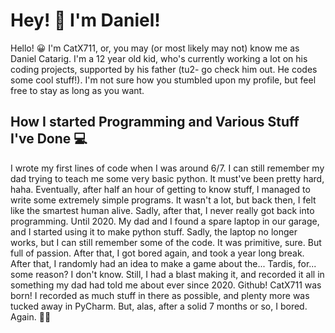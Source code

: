 # Hey! 👋 I'm Daniel!

Hello! 😀 I'm CatX711, or, you may (or most likely may not) know me as Daniel Catarig.
I'm a 12 year old kid, who's currently working a lot on his coding projects, supported by 
his father (tu2- go check him out. He codes some cool stuff!).
I'm not sure how you stumbled upon my profile, but feel free to stay as long as you want.

## How I started Programming and Various Stuff I've Done 💻

I wrote my first lines of code when I was around 6/7. I can still remember my dad trying to teach me some very basic python.
It must've been pretty hard, haha. Eventually, after half an hour of getting to know stuff, I managed to write
some extremely simple programs. It wasn't a lot, but back then, I felt like the smartest human alive.
Sadly, after that, I never really got back into programming. Until 2020.
My dad and I found a spare laptop in our garage, and I started using it to make python stuff.
Sadly, the laptop no longer works, but I can still remember some of the code. It was primitive, sure. But full of passion.
After that, I got bored again, and took a year long break. After that, I randomly had an idea to make a game about the...
Tardis, for... some reason? I don't know. Still, I had a blast making it, and recorded it all in something my dad had
told me about ever since 2020. Github! CatX711 was born!
I recorded as much stuff in there as possible, and plenty more was tucked away in PyCharm.
But, alas, after a solid 7 months or so, I bored. Again. 🤦‍♂️




<!---
CatX711/CatX711 is a ✨ special ✨ repository because its `README.md` (this file) appears on your GitHub profile.
You can click the Preview link to take a look at your changes.
--->
